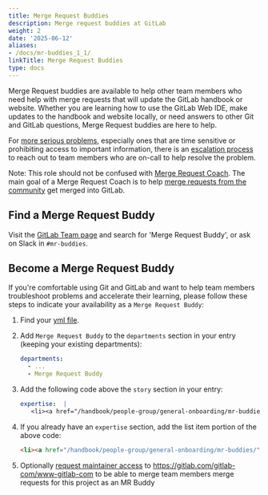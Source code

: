 ```yaml
---
title: Merge Request Buddies
description: Merge request buddies at GitLab
weight: 2
date: '2025-06-12'
aliases:
- /docs/mr-buddies_1_1/
linkTitle: Merge Request Buddies
type: docs
---
```


Merge Request buddies are available to help other team members who need help with merge requests that will update the GitLab handbook or website. Whether you are learning how to use the GitLab Web IDE, make updates to the handbook and website locally, or need answers to other Git and GitLab questions, Merge Request buddies are here to help.

For [more serious problems](/handbook/about/on-call#when-to-escalate-an-issue), especially ones that are time sensitive or prohibiting access to important information, there is an [escalation process](/handbook/about/on-call/) to reach out to team members who are on-call to help resolve the problem.

Note: This role should not be confused with [Merge Request Coach](/job-families/expert/merge-request-coach). The main goal of a Merge Request Coach is to help
[merge requests from the community](https://gitlab.com/gitlab-org/gitlab-ce/merge_requests?label_name[]=Community%20contribution)
get merged into GitLab.

## Find a Merge Request Buddy

Visit the [GitLab Team page](/handbook/company/team/) and search for 'Merge Request Buddy', or ask on Slack in `#mr-buddies`.

## Become a Merge Request Buddy

If you're comfortable using Git and GitLab and want to help team members troubleshoot problems and accelerate their learning, please follow these steps to indicate your availability as a `Merge Request Buddy`:

1. Find your [yml file](/handbook/editing-handbook/#add-yourself-to-the-team-page).
1. Add `Merge Request Buddy` to the `departments` section in your entry (keeping your existing departments):

   ```yaml
   departments:
     - ...
     - Merge Request Buddy
   ```

1. Add the following code above the `story` section in your entry:

   ```yaml
   expertise:  |
      <li><a href="/handbook/people-group/general-onboarding/mr-buddies/">Merge Request Buddy</a></li>
   ```

1. If you already have an `expertise` section, add the list item portion of the above code:

   ```html
   <li><a href="/handbook/people-group/general-onboarding/mr-buddies/">Merge Request Buddy</a></li>
   ```

1. Optionally [request maintainer access](https://gitlab.com/gitlab-com/team-member-epics/access-requests/-/issues/new) to <https://gitlab.com/gitlab-com/www-gitlab-com> to be able to merge team members merge requests for this project as an MR Buddy
